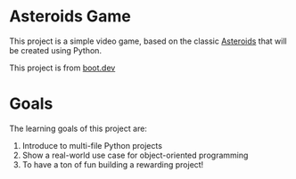# Asteroids Game
This project is a simple video game, based on the classic <a href="https://en.wikipedia.org/wiki/Asteroids_(video_game)">Asteroids</a> that will be created using Python. 

This project is from <a href="https://www.boot.dev/">boot.dev</a>

# Goals
The learning goals of this project are:

1. Introduce to multi-file Python projects
2. Show a real-world use case for object-oriented programming
3. To have a ton of fun building a rewarding project!
